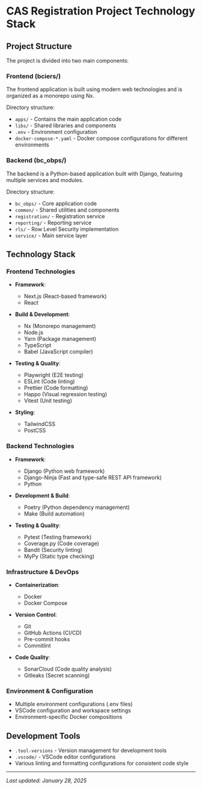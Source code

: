 # CAS Registration Project Technology Stack

## Project Structure

The project is divided into two main components:

### Frontend (bciers/)

The frontend application is built using modern web technologies and is organized as a monorepo using Nx.

Directory structure:

- `apps/` - Contains the main application code
- `libs/` - Shared libraries and components
- `.env` - Environment configuration
- `docker-compose-*.yaml` - Docker compose configurations for different environments

### Backend (bc_obps/)

The backend is a Python-based application built with Django, featuring multiple services and modules.

Directory structure:

- `bc_obps/` - Core application code
- `common/` - Shared utilities and components
- `registration/` - Registration service
- `reporting/` - Reporting service
- `rls/` - Row Level Security implementation
- `service/` - Main service layer

## Technology Stack

### Frontend Technologies

- **Framework**:

  - Next.js (React-based framework)
  - React

- **Build & Development**:

  - Nx (Monorepo management)
  - Node.js
  - Yarn (Package management)
  - TypeScript
  - Babel (JavaScript compiler)

- **Testing & Quality**:

  - Playwright (E2E testing)
  - ESLint (Code linting)
  - Prettier (Code formatting)
  - Happo (Visual regression testing)
  - Vitest (Unit testing)

- **Styling**:
  - TailwindCSS
  - PostCSS

### Backend Technologies

- **Framework**:

  - Django (Python web framework)
  - Django-Ninja (Fast and type-safe REST API framework)
  - Python

- **Development & Build**:

  - Poetry (Python dependency management)
  - Make (Build automation)

- **Testing & Quality**:
  - Pytest (Testing framework)
  - Coverage.py (Code coverage)
  - Bandit (Security linting)
  - MyPy (Static type checking)

### Infrastructure & DevOps

- **Containerization**:

  - Docker
  - Docker Compose

- **Version Control**:

  - Git
  - GitHub Actions (CI/CD)
  - Pre-commit hooks
  - Commitlint

- **Code Quality**:
  - SonarCloud (Code quality analysis)
  - Gitleaks (Secret scanning)

### Environment & Configuration

- Multiple environment configurations (.env files)
- VSCode configuration and workspace settings
- Environment-specific Docker compositions

## Development Tools

- `.tool-versions` - Version management for development tools
- `.vscode/` - VSCode editor configurations
- Various linting and formatting configurations for consistent code style

---

_Last updated: January 28, 2025_
